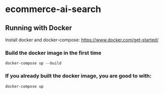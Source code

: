 # ecommerce-ai-search

## Running with Docker

Install docker and docker-compose: https://www.docker.com/get-started/

### Build the docker image in the first time
```docker-compose up --build```

### If you already built the docker image, you are good to with:
```docker-compose up```